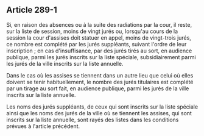 Article 289-1
----
Si, en raison des absences ou à la suite des radiations par la cour, il reste,
sur la liste de session, moins de vingt jurés ou, lorsqu'au cours de la session
la cour d'assises doit statuer en appel, moins de vingt-trois jurés, ce nombre
est complété par les jurés suppléants, suivant l'ordre de leur inscription ; en
cas d'insuffisance, par des jurés tirés au sort, en audience publique, parmi les
jurés inscrits sur la liste spéciale, subsidiairement parmi les jurés de la
ville inscrits sur la liste annuelle.

Dans le cas où les assises se tiennent dans un autre lieu que celui où elles
doivent se tenir habituellement, le nombre des jurés titulaires est complété par
un tirage au sort fait, en audience publique, parmi les jurés de la ville
inscrits sur la liste annuelle.

Les noms des jurés suppléants, de ceux qui sont inscrits sur la liste spéciale
ainsi que les noms des jurés de la ville où se tiennent les assises, qui sont
inscrits sur la liste annuelle, sont rayés des listes dans les conditions
prévues à l'article précédent.
